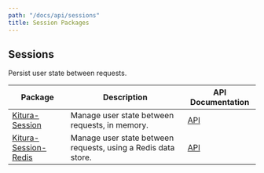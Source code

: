 ```yaml
---
path: "/docs/api/sessions"
title: Session Packages
---
```


## Sessions

 Persist user state between requests.

 | Package      | Description | API Documentation |
 | ----------- | ----------- | ------- |
 | [Kitura-Session](https://github.com/IBM-Swift/Kitura-Session)      | Manage user state between requests, in memory.  | [API](https://ibm-swift.github.io/Kitura-Session/) |
 | [Kitura-Session-Redis](https://github.com/IBM-Swift/Kitura-Session-Redis) | Manage user state between requests, using a Redis data store. | [API](https://ibm-swift.github.io/Kitura-Session-Redis/) |
